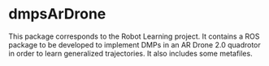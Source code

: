 # dmpsArDrone

This package corresponds to the Robot Learning  project. It contains a ROS package to be developed to implement DMPs in an AR Drone 2.0 quadrotor in order to learn generalized trajectories. It also includes some metafiles.
